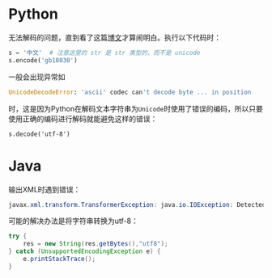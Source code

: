 Python
======
无法解码的问题，直到看了这篇[博文](http://blog.csdn.net/a657941877/article/details/9063883)才算闹明白。执行以下代码时：
```Python
s = '中文'  # 注意这里的 str 是 str 类型的，而不是 unicode   
s.encode('gb18030')
```
一般会出现异常如
```Python
UnicodeDecodeError: 'ascii' codec can't decode byte ... in position
```
时，这是因为Python在解码文本字符串为```Unicode```时使用了错误的编码，所以只要使用正确的编码进行解码就能避免这样的错误：
```
s.decode('utf-8')
```

Java
====
输出XML时遇到错误：
```Java
javax.xml.transform.TransformerException: java.io.IOException: Detected invalid substitute UTF-16: xxxx xx ?
```
可能的解决办法是将字符串转换为utf-8：
```Java
try {
    res = new String(res.getBytes(),"utf8");
} catch (UnsupportedEncodingException e) {
    e.printStackTrace();
}
```
